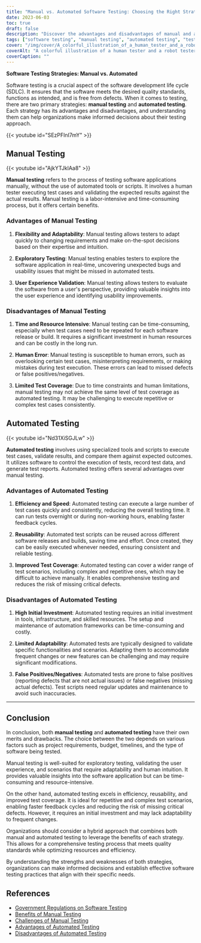 ```yaml
---
title: "Manual vs. Automated Software Testing: Choosing the Right Strategy"
date: 2023-06-03
toc: true
draft: false
description: "Discover the advantages and disadvantages of manual and automated software testing to make an informed decision for your organization."
tags: ["software testing", "manual testing", "automated testing", "testing strategies", "software development", "quality assurance", "test cases", "test coverage", "exploratory testing", "user experience", "efficiency", "reusability", "adaptability", "human error", "false positives", "false negatives", "test automation", "hybrid testing", "resource optimization", "software testing practices", "choosing the right software testing strategy", "advantages of manual testing", "disadvantages of automated testing", "combining manual and automated testing", "optimizing software testing process"]
cover: "/img/cover/A_colorful_illustration_of_a_human_tester_and_a_robot_tester.png"
coverAlt: "A colorful illustration of a human tester and a robot tester working together to test software applications."
coverCaption: ""
---
```


**Software Testing Strategies: Manual vs. Automated**

Software testing is a crucial aspect of the software development life cycle (SDLC). It ensures that the software meets the desired quality standards, functions as intended, and is free from defects. When it comes to testing, there are two primary strategies: **manual testing** and **automated testing**. Each strategy has its advantages and disadvantages, and understanding them can help organizations make informed decisions about their testing approach.

{{< youtube id="SEzPFlnI7mY" >}}

## Manual Testing

{{< youtube id="AjkYTJklAa8" >}}

**Manual testing** refers to the process of testing software applications manually, without the use of automated tools or scripts. It involves a human tester executing test cases and validating the expected results against the actual results. Manual testing is a labor-intensive and time-consuming process, but it offers certain benefits.

### Advantages of Manual Testing

1. **Flexibility and Adaptability**: Manual testing allows testers to adapt quickly to changing requirements and make on-the-spot decisions based on their expertise and intuition.

2. **Exploratory Testing**: Manual testing enables testers to explore the software application in real-time, uncovering unexpected bugs and usability issues that might be missed in automated tests.

3. **User Experience Validation**: Manual testing allows testers to evaluate the software from a user's perspective, providing valuable insights into the user experience and identifying usability improvements.

### Disadvantages of Manual Testing

1. **Time and Resource Intensive**: Manual testing can be time-consuming, especially when test cases need to be repeated for each software release or build. It requires a significant investment in human resources and can be costly in the long run.

2. **Human Error**: Manual testing is susceptible to human errors, such as overlooking certain test cases, misinterpreting requirements, or making mistakes during test execution. These errors can lead to missed defects or false positives/negatives.

3. **Limited Test Coverage**: Due to time constraints and human limitations, manual testing may not achieve the same level of test coverage as automated testing. It may be challenging to execute repetitive or complex test cases consistently.

## Automated Testing

{{< youtube id="Nd31XiSGJLw" >}}

**Automated testing** involves using specialized tools and scripts to execute test cases, validate results, and compare them against expected outcomes. It utilizes software to control the execution of tests, record test data, and generate test reports. Automated testing offers several advantages over manual testing.

### Advantages of Automated Testing

1. **Efficiency and Speed**: Automated testing can execute a large number of test cases quickly and consistently, reducing the overall testing time. It can run tests overnight or during non-working hours, enabling faster feedback cycles.

2. **Reusability**: Automated test scripts can be reused across different software releases and builds, saving time and effort. Once created, they can be easily executed whenever needed, ensuring consistent and reliable testing.

3. **Improved Test Coverage**: Automated testing can cover a wider range of test scenarios, including complex and repetitive ones, which may be difficult to achieve manually. It enables comprehensive testing and reduces the risk of missing critical defects.

### Disadvantages of Automated Testing

1. **High Initial Investment**: Automated testing requires an initial investment in tools, infrastructure, and skilled resources. The setup and maintenance of automation frameworks can be time-consuming and costly.

2. **Limited Adaptability**: Automated tests are typically designed to validate specific functionalities and scenarios. Adapting them to accommodate frequent changes or new features can be challenging and may require significant modifications.

3. **False Positives/Negatives**: Automated tests are prone to false positives (reporting defects that are not actual issues) or false negatives (missing actual defects). Test scripts need regular updates and maintenance to avoid such inaccuracies.

______

## Conclusion

In conclusion, both **manual testing** and **automated testing** have their own merits and drawbacks. The choice between the two depends on various factors such as project requirements, budget, timelines, and the type of software being tested.

Manual testing is well-suited for exploratory testing, validating the user experience, and scenarios that require adaptability and human intuition. It provides valuable insights into the software application but can be time-consuming and resource-intensive.

On the other hand, automated testing excels in efficiency, reusability, and improved test coverage. It is ideal for repetitive and complex test scenarios, enabling faster feedback cycles and reducing the risk of missing critical defects. However, it requires an initial investment and may lack adaptability to frequent changes.

Organizations should consider a hybrid approach that combines both manual and automated testing to leverage the benefits of each strategy. This allows for a comprehensive testing process that meets quality standards while optimizing resources and efficiency.

By understanding the strengths and weaknesses of both strategies, organizations can make informed decisions and establish effective software testing practices that align with their specific needs.

## References

- [Government Regulations on Software Testing](https://www.example.gov/regulations-software-testing)
- [Benefits of Manual Testing](https://www.example.com/manual-testing-benefits)
- [Challenges of Manual Testing](https://www.example.com/manual-testing-challenges)
- [Advantages of Automated Testing](https://www.example.com/automated-testing-advantages)
- [Disadvantages of Automated Testing](https://www.example.com/automated-testing-disadvantages)

